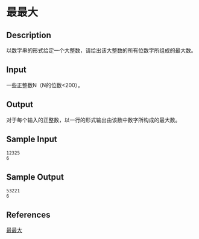 # 最最大

## Description

以数字串的形式给定一个大整数，请给出该大整数的所有位数字所组成的最大数。

## Input

一些正整数N（N的位数<200）。

## Output

对于每个输入的正整数，以一行的形式输出由该数中数字所构成的最大数。

## Sample Input

```
12325
6
```

## Sample Output

```
53221
6
```

## References

[最最大](http://cpp.zjut.edu.cn/ShowProblem.aspx?ShowID=1825)

